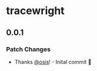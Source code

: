 # tracewright

## 0.0.1

### Patch Changes

- Thanks [@osis](https://github.com/osis)! - Inital commit 🚀
